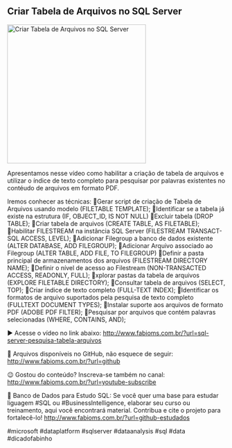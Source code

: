 ## Criar Tabela de Arquivos no SQL Server

<img src="https://fabioms.com.br//uploads/youtube/tnEWu1P9pIM.png" alt="Criar Tabela de Arquivos no SQL Server" title="SQL Server" width="320"/>

Apresentamos nesse vídeo como habilitar a criação de tabela de arquivos e utilizar o índice de texto completo para pesquisar por palavras existentes no contéudo de arquivos em formato PDF.

Iremos conhecer as técnicas:
🔹Gerar script de criação de Tabela de Arquivos usando modelo (FILETABLE TEMPLATE);
🔹Identificar se a tabela já existe na estrutura (IF, OBJECT_ID, IS NOT NULL)
🔹Excluir tabela (DROP TABLE); 
🔹Criar tabela de arquivos (CREATE TABLE, AS FILETABLE);
🔹Habilitar FILESTREAM na instância SQL Server (FILESTREAM TRANSACT-SQL ACCESS, LEVEL);
🔹Adicionar Filegroup a banco de dados existente (ALTER DATABASE, ADD FILEGROUP);
🔹Adicionar Arquivo associado ao Filegroup (ALTER TABLE, ADD FILE, TO FILEGROUP)
🔹Definir a pasta principal de armazenamentos dos arquivos (FILESTREAM DIRECTORY NAME);
🔹Definir o nível de acesso ao Filestream (NON-TRANSACTED ACCESS, READONLY, FULL);
🔹xplorar pastas da tabela de arquivos (EXPLORE FILETABLE DIRECTORY);
🔹Consultar tabela de arquivos (SELECT, TOP);
🔹Criar índice de texto completo (FULL-TEXT INDEX);
🔹Identificar os formatos de arquivo suportados pela pesquisa de texto completo (FULLTEXT DOCUMENT TYPES);
🔹Instalar suporte aos arquivos de formato PDF (ADOBE PDF FILTER);
🔹Pesquisar por arquivos que contém palavras selecionadas (WHERE, CONTAINS, AND);

▶️ Acesse o vídeo no link abaixo:
http://www.fabioms.com.br/?url=sql-server-pesquisa-tabela-arquivos

📁 Arquivos disponíveis no GitHub, não esquece de seguir:
http://www.fabioms.com.br/?url=github

😉 Gostou do conteúdo? Inscreva-se também no canal:
http://www.fabioms.com.br/?url=youtube-subscribe

🎁 Banco de Dados para Estudo SQL:
Se você quer uma base para estudar liguagem #SQL ou #BusinessIntelligence, elaborar seu curso ou treinamento, aqui você encontrará material. 
Contribua e cite o projeto para fortalecê-lo!
http://www.fabioms.com.br/?url=github-estudados

#microsoft #dataplatform #sqlserver #dataanalysis #sql #data #dicadofabinho